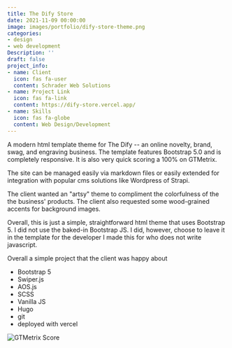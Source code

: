 ```yaml
---
title: The Dify Store
date: 2021-11-09 00:00:00
image: images/portfolio/dify-store-theme.png
categories:
- design
- web development
Description: ''
draft: false
project_info:
- name: Client
  icon: fas fa-user
  content: Schrader Web Solutions
- name: Project Link
  icon: fas fa-link
  content: https://dify-store.vercel.app/
- name: Skills
  icon: fas fa-globe
  content: Web Design/Development
---
```


A modern html template theme for The Dify -- an online novelty, brand, swag, and engraving business. The template features Bootstrap 5.0 and is completely responsive.  It is also very quick scoring a 100% on GTMetrix.  

The site can be managed easily via markdown files or easily extended for integration with popular cms solutions like Wordpress of Strapi.  

The client wanted an "artsy" theme to compliment the colorfulness of the the business' products.  The client also requested some wood-grained accents for background images.

Overall, this is just a simple, straightforward html theme that uses Bootstrap 5.  I did not use the baked-in Bootstrap JS.  I did, however, choose to leave it in the template for the developer I made this for who does not write javascript.  

Overall a simple project that the client was happy about


- Bootstrap 5
- Swiper.js
- AOS.js
- SCSS
- Vanilla JS
- Hugo
- git
- deployed with vercel

![GTMetrix Score](/images/portfolio/dify-gtmetrix.png "GT Metrix")